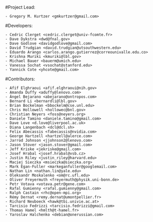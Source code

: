 #Project Lead:

    - Gregory M. Kurtzer <gmkurtzer@gmail.com>

#Developers:

    - Cedric Clerget <cedric.clerget@univ-fcomte.fr>
    - Dave Dykstra <dwd@fnal.gov>
    - Dave Godlove <davidgodlove@gmail.com>
    - David Trudgian <david.trudgian@utsouthwestern.edu>
    - Eduardo Arango <carlos.arango.gutierrez@correounivalle.edu.co>
    - Krishna Muriki <kmuriki@lbl.gov>
    - Michael Bauer <bauerm@umich.edu>
    - Vanessa Sochat <vsochat@stanford.edu>
    - Yannick Cote <yhcote@gmail.com>

#Contributors:

    - Afif Elghraoui <afif.elghraoui@nih.gov>
    - Amanda Duffy <aduffy@lenovo.com>
    - Ángel Bejarano <abejarano@ontropos.com>
    - Bernard Li <bernardli@lbl.gov>
    - Brian Bockelman <bbockelm@cse.unl.edu>
    - Chris Hollowell <hollowec@bnl.gov>
    - Christian Neyers <foss@neyers.org>
    - Daniele Tamino <daniele.tamino@gmail.com>
    - Dave Love <d.love@liverpool.ac.uk>
    - Diana Langenbach <dcl@dcl.sh>
    - Felix Abecassis <fabecassis@nvidia.com>
    - George Hartzell <hartzell@alerce.com>
    - Jarrod Johnson <jjohnson2@lenovo.com>
    - Jason Stover <jason.stover@gmail.com>
    - Jeff Kriske <jekriske@gmail.com>
    - Josef Hrabal <josef.hrabal@vsb.cz>
    - Justin Riley <justin_riley@harvard.edu>
    - Maciej Sieczka <msieczka@sieczka.org>
    - Mark Egan-Fuller <markeganfuller@googlemail.com>
    - Nathan Lin <nathan.lin@yale.edu>
    - Oleksandr Moskalenko <om@rc.ufl.edu>
    - Oliver Freyermuth <freyermuth@physik.uni-bonn.de>
    - Petr Votava <votava.petr@gene.com>
    - Rafal Gumienny <rafal.gumienny@gmail.com>
    - Ralph Castain <rhc@open-mpi.org>
    - Rémy Dernat <remy.dernat@umontpellier.fr>
    - Richard Neuboeck <hawk@tbi.univie.ac.at>
    - Tarcisio Fedrizzi <tarcisio.fedrizzi@gmail.com>
    - Thomas Hamel <hmlth@t-hamel.fr>
    - Yaroslav Halchenko <debian@onerussian.com>
